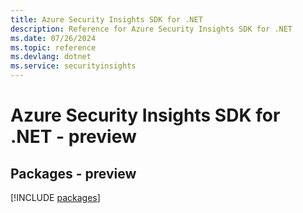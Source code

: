 ```yaml
---
title: Azure Security Insights SDK for .NET
description: Reference for Azure Security Insights SDK for .NET
ms.date: 07/26/2024
ms.topic: reference
ms.devlang: dotnet
ms.service: securityinsights
---
```

# Azure Security Insights SDK for .NET - preview
## Packages - preview
[!INCLUDE [packages](security-insights-index.md)]